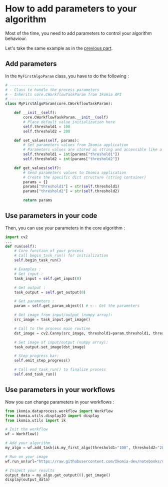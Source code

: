 # How to add parameters to your algorithm

Most of the time, you need to add parameters to control your algorithm behaviour.

Let's take the same example as in the [previous part](index.md).

## Add parameters

In the `MyFirstAlgoParam` class, you have to do the following :
```python
# --------------------
# - Class to handle the process parameters
# - Inherits core.CWorkflowTaskParam from Ikomia API
# --------------------
class MyFirstAlgoParam(core.CWorkflowTaskParam):

    def __init__(self):
        core.CWorkflowTaskParam.__init__(self)
        # Place default value initialization here
        self.threshold1 = 100
        self.threshold2 = 200

    def set_values(self, params):
        # Set parameters values from Ikomia application
        # Parameters values are stored as string and accessible like a python dict
        self.threshold1 = int(params["threshold1"])
        self.threshold2 = int(params["threshold2"])

    def get_values(self):
        # Send parameters values to Ikomia application
        # Create the specific dict structure (string container)
        params = {}
        params["threshold1"] = str(self.threshold1)
        params["threshold2"] = str(self.threshold2)

        return params
```

## Use parameters in your code

Then, you can use your parameters in the core algorithm :

```python
import cv2
...
def run(self):
    # Core function of your process
    # Call begin_task_run() for initialization
    self.begin_task_run()

    # Examples :
    # Get input :
    task_input = self.get_input(0) 

    # Get output :
    task_output = self.get_output(0) 

    # Get parameters :
    param = self.get_param_object() # <-- Get the parameters

    # Get image from input/output (numpy array):
    src_image = task_input.get_image() 

    # Call to the process main routine
    dst_image = cv2.Canny(src_image, threshold1=param.threshold1, threshold2=param.threshold2)

    # Set image of input/output (numpy array):
    task_output.set_image(dst_image)

    # Step progress bar:
    self.emit_step_progress()

    # Call end_task_run() to finalize process
    self.end_task_run()
```

## Use parameters in your workflows

Now you can change parameters in your workflows :

```python
from ikomia.dataprocess.workflow import Workflow
from ikomia.utils.displayIO import display
from ikomia.utils import ik

# Init the workflow
wf = Workflow()

# Add your algorithm
my_algo = wf.add_task(ik.my_first_algo(threshold1="100", threshold2="200"), auto_connect=True)

# Run on your image
wf.run_on(url="https://raw.githubusercontent.com/Ikomia-dev/notebooks/main/examples/img/img_fireman.jpg")

# Inspect your results
output_data = my_algo.get_output(0).get_image()
display(output_data)
```